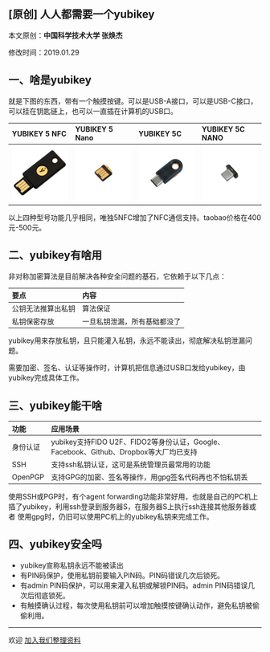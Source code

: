 ## [原创] 人人都需要一个yubikey

本文原创：**中国科学技术大学 张焕杰**

修改时间：2019.01.29

## 一、啥是yubikey

就是下图的东西，带有一个触摸按键。可以是USB-A接口，可以是USB-C接口，可以挂在钥匙链上，也可以一直插在计算机的USB口。

| YUBIKEY 5 NFC        |    YUBIKEY 5 Nano   | YUBIKEY 5C | YUBIKEY 5C NANO |
| :----------------- | :-------- | :-------- | :-------- |
| ![5NFC](img/YubiKey-5-NFC.png) | ![5Nano](img/YubiKey-5-Nano.png) | ![5C](img/YubiKey-5C.png) | ![5C](img/YubiKey-5C-Nano.png) 

以上四种型号功能几乎相同，唯独5NFC增加了NFC通信支持。taobao价格在400元-500元。

## 二、yubikey有啥用

非对称加密算法是目前解决各种安全问题的基石，它依赖于以下几点：

| 要点   | 内容   |
| :----- | :----- |
| 公钥无法推算出私钥 | 算法保证  |
| 私钥保密存放 |  一旦私钥泄漏，所有基础都没了 |

yubikey用来存放私钥，且只能灌入私钥，永远不能读出，彻底解决私钥泄漏问题。

需要加密、签名、认证等操作时，计算机把信息通过USB口发给yubikey，由yubikey完成具体工作。

## 三、yubikey能干啥

| 功能    |    应用场景  |
| :----------------- | :-------- |
| 身份认证 | yubikey支持FIDO U2F、FIDO2等身份认证，Google、Facebook、Github、Dropbox等大厂均已支持 | 
| SSH | 支持ssh私钥认证，这可是系统管理员最常用的功能 |
| OpenPGP | 支持GPG的加密、签名等操作，用gpg签名代码再也不怕私钥丢 |

使用SSH或PGP时，有个agent forwarding功能非常好用，也就是自己的PC机上插了yubikey，利用ssh登录到服务器S，在服务器S上执行ssh连接其他服务器或者
使用gpg时，仍旧可以使用PC机上的yubikey私钥来完成工作。

## 四、yubikey安全吗

* yubikey宣称私钥永远不能被读出
* 有PIN码保护，使用私钥前要输入PIN码。PIN码错误几次后锁死。
* 有admin PIN码保护，可以用来灌入私钥或解锁PIN码。admin PIN码错误几次后彻底锁死。
* 有触摸确认过程，每次使用私钥前可以增加触摸按键确认动作，避免私钥被偷偷利用。

***
欢迎 [加入我们整理资料](https://github.com/bg6cq/ITTS)

